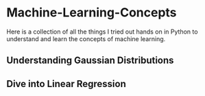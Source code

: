 # Machine-Learning-Concepts

Here is a collection of all the things I tried out hands on in Python to understand and learn the concepts of machine learning.

## Understanding Gaussian Distributions

## Dive into Linear Regression
